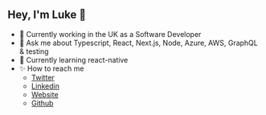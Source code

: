 ## Hey, I'm Luke 👋

- 🌱 Currently working in the UK as a Software Developer
- 💬 Ask me about Typescript, React, Next.js, Node, Azure, AWS, GraphQL & testing
- 🌱 Currently learning react-native
- ✨ How to reach me
  - [Twitter](https://twitter.com/LukeH_1999)
  - [Linkedin](https://www.linkedin.com/in/lukehowsam)
  - [Website](https://lhowsam.com)
  - [Github](https://github.com/luke-h1)
  
